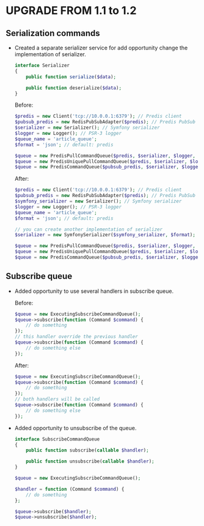 UPGRADE FROM 1.1 to 1.2
=======================

Serialization commands
----------------------

 * Created a separate serializer service for add opportunity change the implementation of serializer.

   ```php
   interface Serializer
   {
       public function serialize($data);

       public function deserialize($data);
   }
   ```

   Before:

   ```php
   $predis = new Client('tcp://10.0.0.1:6379'); // Predis client
   $pubsub_predis = new RedisPubSubAdapter($predis); // Predis PubSub adapter
   $serializer = new Serializer(); // Symfony serializer
   $logger = new Logger(); // PSR-3 logger
   $queue_name = 'article_queue';
   $format = 'json'; // default: predis

   $queue = new PredisPullCommandQueue($predis, $serializer, $logger, $queue_name, $format);
   $queue = new PredisUniquePullCommandQueue($predis, $serializer, $logger, $queue_name, $format);
   $queue = new PredisCommandQueue($pubsub_predis, $serializer, $logger, $queue_name, $format);
   ```

   After:

   ```php
   $predis = new Client('tcp://10.0.0.1:6379'); // Predis client
   $pubsub_predis = new RedisPubSubAdapter($predis); // Predis PubSub adapter
   $symfony_serializer = new Serializer(); // Symfony serializer
   $logger = new Logger(); // PSR-3 logger
   $queue_name = 'article_queue';
   $format = 'json'; // default: predis

   // you can create another implementation of serializer
   $serializer = new SymfonySerializer($symfony_serializer, $format);

   $queue = new PredisPullCommandQueue($predis, $serializer, $logger, $queue_name);
   $queue = new PredisUniquePullCommandQueue($predis, $serializer, $logger, $queue_name);
   $queue = new PredisCommandQueue($pubsub_predis, $serializer, $logger, $queue_name);
   ```

Subscribe queue
---------------

 * Added opportunity to use several handlers in subscribe queue.

   Before:

   ```php
   $queue = new ExecutingSubscribeCommandQueue();
   $queue->subscribe(function (Command $command) {
       // do something
   });
   // this handler override the previous handler
   $queue->subscribe(function (Command $command) {
       // do something else
   });
   ```

   After:

   ```php
   $queue = new ExecutingSubscribeCommandQueue();
   $queue->subscribe(function (Command $command) {
       // do something
   });
   // both handlers will be called
   $queue->subscribe(function (Command $command) {
       // do something else
   });
   ```

 * Added opportunity to unsubscribe of the queue.

   ```php
   interface SubscribeCommandQueue
   {
       public function subscribe(callable $handler);

       public function unsubscribe(callable $handler);
   }
   ```

   ```php
   $queue = new ExecutingSubscribeCommandQueue();

   $handler = function (Command $command) {
       // do something
   };

   $queue->subscribe($handler);
   $queue->unsubscribe($handler);
   ```
